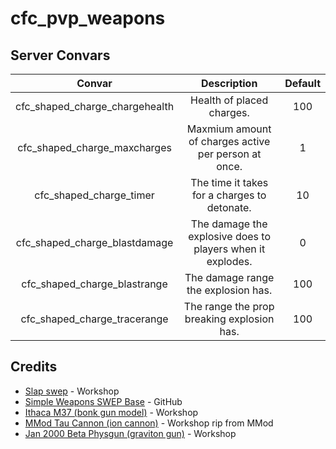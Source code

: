 # cfc_pvp_weapons

## Server Convars

| Convar | Description | Default |
| :---: | :---: | :---: |
| cfc_shaped_charge_chargehealth | Health of placed charges. | 100 |
| cfc_shaped_charge_maxcharges | Maxmium amount of charges active per person at once. | 1 |
| cfc_shaped_charge_timer | The time it takes for a charges to detonate. | 10 |
| cfc_shaped_charge_blastdamage | The damage the explosive does to players when it explodes. | 0 |
| cfc_shaped_charge_blastrange | The damage range the explosion has. | 100 |
| cfc_shaped_charge_tracerange | The range the prop breaking explosion has. | 100 |

## Credits

- [Slap swep](https://steamcommunity.com/sharedfiles/filedetails/?id=1052253533) - Workshop
- [Simple Weapons SWEP Base](https://github.com/TankNut/simple-weapons) - GitHub
- [Ithaca M37 (bonk gun model)](https://steamcommunity.com/sharedfiles/filedetails/?id=128091208) - Workshop
- [MMod Tau Cannon (ion cannon)](https://steamcommunity.com/sharedfiles/filedetails/?id=2885673816) - Workshop rip from MMod
- [Jan 2000 Beta Physgun (graviton gun)](https://steamcommunity.com/sharedfiles/filedetails/?id=2862946909) - Workshop
